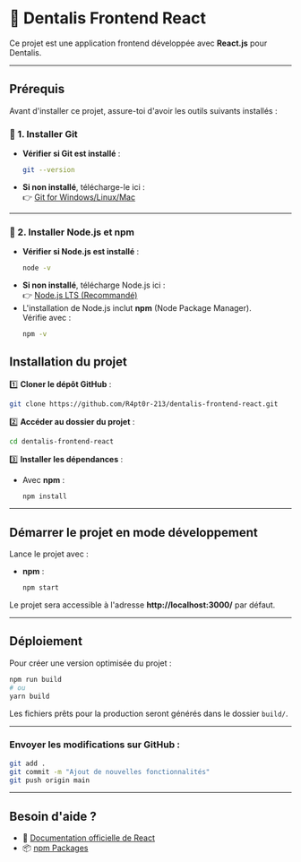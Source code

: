 # 🦷 Dentalis Frontend React

Ce projet est une application frontend développée avec **React.js** pour Dentalis.

---

## Prérequis

Avant d'installer ce projet, assure-toi d'avoir les outils suivants installés :

### 🔹 1. Installer **Git**
- **Vérifier si Git est installé** :
  ```sh
  git --version
  ```
- **Si non installé**, télécharge-le ici :  
  👉 [Git for Windows/Linux/Mac](https://git-scm.com/downloads)

---

### 🔹 2. Installer **Node.js** et **npm**
- **Vérifier si Node.js est installé** :
  ```sh
  node -v
  ```
- **Si non installé**, télécharge Node.js ici :  
  👉 [Node.js LTS (Recommandé)](https://nodejs.org/)
- L'installation de Node.js inclut **npm** (Node Package Manager).  
  Vérifie avec :
  ```sh
  npm -v
  ```

## Installation du projet

1️⃣ **Cloner le dépôt GitHub** :
```sh
git clone https://github.com/R4pt0r-213/dentalis-frontend-react.git
```

2️⃣ **Accéder au dossier du projet** :
```sh
cd dentalis-frontend-react
```

3️⃣ **Installer les dépendances** :

- Avec **npm** :
  ```sh
  npm install
  ```

---

## Démarrer le projet en mode développement

Lance le projet avec :

- **npm** :
  ```sh
  npm start
  ```

Le projet sera accessible à l'adresse **http://localhost:3000/** par défaut.

---

## Déploiement

Pour créer une version optimisée du projet :

```sh
npm run build
# ou
yarn build
```

Les fichiers prêts pour la production seront générés dans le dossier `build/`.

---


### Envoyer les modifications sur GitHub :

```sh
git add .
git commit -m "Ajout de nouvelles fonctionnalités"
git push origin main
```

---

## Besoin d'aide ?
- 📖 [Documentation officielle de React](https://react.dev/)
- 📦 [npm Packages](https://www.npmjs.com/)
